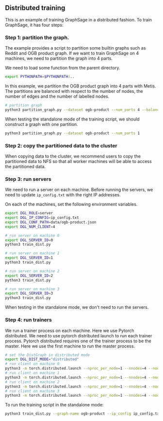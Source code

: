 ## Distributed training

This is an example of training GraphSage in a distributed fashion. To train GraphSage, it has four steps:

### Step 1: partition the graph.

The example provides a script to partition some builtin graphs such as Reddit and OGB product graph.
If we want to train GraphSage on 4 machines, we need to partition the graph into 4 parts.

We need to load some function from the parent directory.
```bash
export PYTHONPATH=$PYTHONPATH:..
```

In this example, we partition the OGB product graph into 4 parts with Metis. The partitions are balanced with respect to
the number of nodes, the number of edges and the number of labelled nodes.
```bash
# partition graph
python3 partition_graph.py --dataset ogb-product --num_parts 4 --balance_train --balance_edges
```

When testing the standalone mode of the training script, we should construct a graph with one partition.
```bash
python3 partition_graph.py --dataset ogb-product --num_parts 1
```

### Step 2: copy the partitioned data to the cluster

When copying data to the cluster, we recommend users to copy the partitioned data to NFS so that all worker machines
will be able to access the partitioned data.

### Step 3: run servers

We need to run a server on each machine. Before running the servers, we need to update `ip_config.txt` with the right IP addresses.

On each of the machines, set the following environment variables.

```bash
export DGL_ROLE=server
export DGL_IP_CONFIG=ip_config.txt
export DGL_CONF_PATH=data/ogb-product.json
export DGL_NUM_CLIENT=4
```

```bash
# run server on machine 0
export DGL_SERVER_ID=0
python3 train_dist.py

# run server on machine 1
export DGL_SERVER_ID=1
python3 train_dist.py

# run server on machine 2
export DGL_SERVER_ID=2
python3 train_dist.py

# run server on machine 3
export DGL_SERVER_ID=3
python3 train_dist.py
```

When testing in the standalone mode, we don't need to run the servers.

### Step 4: run trainers
We run a trainer process on each machine. Here we use Pytorch distributed. We need to use pytorch distributed launch to run each trainer process.
Pytorch distributed requires one of the trainer process to be the master. Here we use the first machine to run the master process.

```bash
# set the DistGraph in distributed mode
export DGL_DIST_MODE="distributed"
# run client on machine 0
python3 -m torch.distributed.launch --nproc_per_node=1 --nnodes=4 --node_rank=0 --master_addr="172.31.16.250" --master_port=1234 train_dist.py --graph-name ogb-product --ip_config ip_config.txt --num-epochs 3 --batch-size 1000 --lr 0.1
# run client on machine 1
python3 -m torch.distributed.launch --nproc_per_node=1 --nnodes=4 --node_rank=1 --master_addr="172.31.16.250" --master_port=1234 train_dist.py --graph-name ogb-product --ip_config ip_config.txt --num-epochs 3 --batch-size 1000 --lr 0.1
# run client on machine 2
python3 -m torch.distributed.launch --nproc_per_node=1 --nnodes=4 --node_rank=2 --master_addr="172.31.16.250" --master_port=1234 train_dist.py --graph-name ogb-product --ip_config ip_config.txt --num-epochs 3 --batch-size 1000 --lr 0.1
# run client on machine 3
python3 -m torch.distributed.launch --nproc_per_node=1 --nnodes=4 --node_rank=3 --master_addr="172.31.16.250" --master_port=1234 train_dist.py --graph-name ogb-product --ip_config ip_config.txt --num-epochs 3 --batch-size 1000 --lr 0.1
```

To run the training script in the standalone mode:
```bash
python3 train_dist.py --graph-name ogb-product --ip_config ip_config.txt --num-epochs 3 --batch-size 1000 --conf_path data/ogb-product.json --standalone
```
